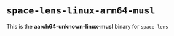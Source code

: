 # `space-lens-linux-arm64-musl`

This is the **aarch64-unknown-linux-musl** binary for `space-lens`
